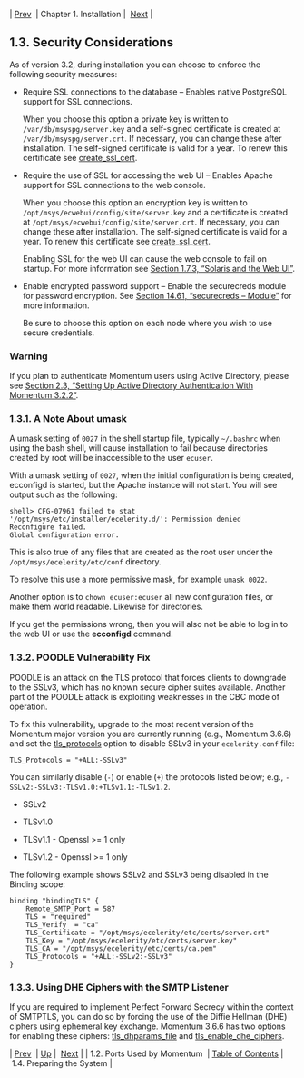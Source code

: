 | [Prev](install.ports)  | Chapter 1. Installation |  [Next](install.prepare.php) |

## 1.3. Security Considerations

As of version 3.2, during installation you can choose to enforce the following security measures:

*   Require SSL connections to the database – Enables native PostgreSQL support for SSL connections.

    When you choose this option a private key is written to `/var/db/msyspg/server.key` and a self-signed certificate is created at `/var/db/msyspg/server.crt`. If necessary, you can change these after installation. The self-signed certificate is valid for a year. To renew this certificate see [create_ssl_cert](executable.create_ssl_cert "create_ssl_cert").

*   Require the use of SSL for accessing the web UI – Enables Apache support for SSL connections to the web console.

    When you choose this option an encryption key is written to `/opt/msys/ecwebui/config/site/server.key` and a certificate is created at `/opt/msys/ecwebui/config/site/server.crt`. If necessary, you can change these after installation. The self-signed certificate is valid for a year. To renew this certificate see [create_ssl_cert](executable.create_ssl_cert "create_ssl_cert").

    Enabling SSL for the web UI can cause the web console to fail on startup. For more information see [Section 1.7.3, “Solaris and the Web UI”](install.solaris#install.solaris.webui "1.7.3. Solaris and the Web UI").

*   Enable encrypted password support – Enable the securecreds module for password encryption. See [Section 14.61, “securecreds – Module”](modules.securecreds "14.61. securecreds – Module") for more information.

    Be sure to choose this option on each node where you wish to use secure credentials.

### Warning

If you plan to authenticate Momentum users using Active Directory, please see [Section 2.3, “Setting Up Active Directory Authentication With Momentum 3.2.2”](conf.ldaps "2.3. Setting Up Active Directory Authentication With Momentum 3.2.2").

### 1.3.1. A Note About umask

A umask setting of `0027` in the shell startup file, typically `~/.bashrc` when using the bash shell, will cause installation to fail because directories created by root will be inaccessible to the user `ecuser`.

With a umask setting of `0027`, when the initial configuration is being created, ecconfigd is started, but the Apache instance will not start. You will see output such as the following:

```
shell> CFG-07961 failed to stat
'/opt/msys/etc/installer/ecelerity.d/': Permission denied
Reconfigure failed.
Global configuration error.
```

This is also true of any files that are created as the root user under the `/opt/msys/ecelerity/etc/conf` directory.

To resolve this use a more permissive mask, for example `umask 0022`.

Another option is to `chown ecuser:ecuser` all new configuration files, or make them world readable. Likewise for directories.

If you get the permissions wrong, then you will also not be able to log in to the web UI or use the **ecconfigd** command.

### 1.3.2. POODLE Vulnerability Fix

POODLE is an attack on the TLS protocol that forces clients to downgrade to the SSLv3, which has no known secure cipher suites available. Another part of the POODLE attack is exploiting weaknesses in the CBC mode of operation.

To fix this vulnerability, upgrade to the most recent version of the Momentum major version you are currently running (e.g., Momentum 3.6.6) and set the [tls_protocols](https://support.messagesystems.com/docs/web-ref/conf.ref.tls_protocols) option to disable SSLv3 in your `ecelerity.conf` file:

`TLS_Protocols = "+ALL:-SSLv3"`

You can similarly disable (`-`) or enable (`+`) the protocols listed below; e.g., `-SSLv2:-SSLv3:-TLSv1.0:+TLSv1.1:-TLSv1.2`.

*   SSLv2

*   TLSv1.0

*   TLSv1.1 - Openssl >= 1 only

*   TLSv1.2 - Openssl >= 1 only

The following example shows SSLv2 and SSLv3 being disabled in the Binding scope:

```
binding "bindingTLS" {
    Remote_SMTP_Port = 587
    TLS = "required"
    TLS_Verify  = "ca"
    TLS_Certificate = "/opt/msys/ecelerity/etc/certs/server.crt"
    TLS_Key = "/opt/msys/ecelerity/etc/certs/server.key"
    TLS_CA = "/opt/msys/ecelerity/etc/certs/ca.pem"
    TLS_Protocols = "+ALL:-SSLv2:-SSLv3"
}
```

### 1.3.3. Using DHE Ciphers with the SMTP Listener

If you are required to implement Perfect Forward Secrecy within the context of SMTPTLS, you can do so by forcing the use of the Diffie Hellman (DHE) ciphers using ephemeral key exchange. Momentum 3.6.6 has two options for enabling these ciphers: [tls_dhparams_file](conf.ref.tls_dhparams_file "tls_dhparams_file") and [tls_enable_dhe_ciphers](conf.ref.tls_enable_dhe_ciphers.php "tls_enable_dhe_ciphers").

| [Prev](install.ports)  | [Up](install.php) |  [Next](install.prepare.php) |
| 1.2. Ports Used by Momentum  | [Table of Contents](index) |  1.4. Preparing the System |
